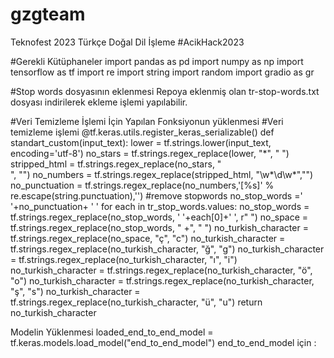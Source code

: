 # gzgteam
Teknofest 2023 Türkçe Doğal Dil İşleme #AcikHack2023

#Gerekli Kütüphaneler
import pandas as pd
import numpy as np
import tensorflow as tf
import re
import string
import random
import gradio as gr

#Stop words dosyasının eklenmesi
Repoya eklenmiş olan tr-stop-words.txt dosyası indirilerek ekleme işlemi yapılabilir.

#Veri Temizleme İşlemi İçin Yapılan Fonksiyonun yüklenmesi
#Veri temizleme işlemi
@tf.keras.utils.register_keras_serializable()
def standart_custom(input_text):
    lower = tf.strings.lower(input_text, encoding='utf-8') 
    no_stars = tf.strings.regex_replace(lower, "\*", " ")
    stripped_html = tf.strings.regex_replace(no_stars, "<br />", "") 
    no_numbers = tf.strings.regex_replace(stripped_html, "\w*\d\w*","") 
    no_punctuation = tf.strings.regex_replace(no_numbers,'[%s]' % re.escape(string.punctuation),'') 
    #remove stopwords
    no_stop_words =' '+no_punctuation+ ' '
    for each in tr_stop_words.values:
        no_stop_words = tf.strings.regex_replace(no_stop_words, ' '+each[0]+' ', r" ")
    no_space = tf.strings.regex_replace(no_stop_words, " +", " ")
    no_turkish_character = tf.strings.regex_replace(no_space, "ç", "c") 
    no_turkish_character = tf.strings.regex_replace(no_turkish_character, "ğ", "g")
    no_turkish_character = tf.strings.regex_replace(no_turkish_character, "ı", "i")
    no_turkish_character = tf.strings.regex_replace(no_turkish_character, "ö", "o")
    no_turkish_character = tf.strings.regex_replace(no_turkish_character, "ş", "s")
    no_turkish_character = tf.strings.regex_replace(no_turkish_character, "ü", "u")
    return no_turkish_character  
    
Modelin Yüklenmesi
loaded_end_to_end_model = tf.keras.models.load_model("end_to_end_model")
end_to_end_model için : 
